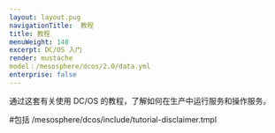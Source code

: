 ```yaml
---
layout: layout.pug
navigationTitle:  教程
title: 教程
menuWeight: 140
excerpt: DC/OS 入门 
render: mustache
model：/mesosphere/dcos/2.0/data.yml
enterprise: false
---
```


通过这套有关使用 DC/OS 的教程，了解如何在生产中运行服务和操作服务。

#包括 /mesosphere/dcos/include/tutorial-disclaimer.tmpl

